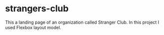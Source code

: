 # strangers-club
This a landing page of an organization called Stranger Club. In this project I used Flexbox layout model.
